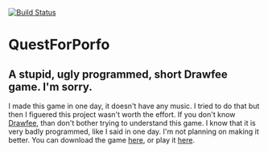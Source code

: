 [![Build Status](https://travis-ci.org/thijsvb/QuestForPorfo.svg?branch=master)](https://travis-ci.org/thijsvb/QuestForPorfo)

# QuestForPorfo
A stupid, ugly programmed, short Drawfee game. I'm sorry.
---
I made this game in one day, it doesn't have any music. 
I tried to do that but then I figuered this project wasn't worth the effort.
If you don't know [Drawfee](https://www.youtube.com/user/Drawfee), than don't bother trying to understand this game.
I know that it is very badly programmed, like I said in one day. I'm not planning on making it better.
You can download the game [here](https://www.dropbox.com/sh/ovtmw86yr1sir3t/AABOFYVhy9MoDwnMiw_g7Smda?dl=0), or play it [here](https://thijsvb.github.io/QfP).
